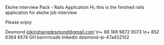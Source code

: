 Ekohe interview Pack - Rails Application
Hi, this is the finished rails application for ekohe job interview

Please enjoy

Desmond
ipkinghangdesmond@gmail.com
\n\+ 86 188 9872 9073
\n\+ 852 6364 6574
GH barrrricade
linkedin desmond-ip-47a432102
